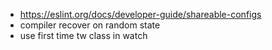 - https://eslint.org/docs/developer-guide/shareable-configs
- compiler recover on random state
- use first time tw class in watch
